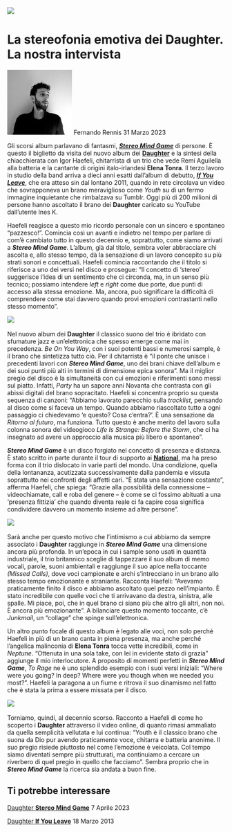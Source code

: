 <img src="/Images/Marika Kochiashvili/Daughter-Party-Press-Shot-by-Marika-Kochiashvili.jpeg">

# La stereofonia emotiva dei Daughter. La nostra intervista

<img src="/Text/Resources/Rennis_SA-150x150.jpg">
Fernando Rennis 31 Marzo 2023

Gli scorsi album parlavano di fantasmi, [***Stereo Mind Game***](https://www.sentireascoltare.com/album/daughter-stereo-mind-game/) di persone. È questo il biglietto da visita del nuovo album dei [**Daughter**](https://www.sentireascoltare.com/artisti/daughter/) e la sintesi della chiacchierata con Igor Haefeli, chitarrista di un trio che vede Remi Aguilella alla batteria e la cantante di origini italo-irlandesi **Elena Tonra**. Il terzo lavoro in studio della band arriva a dieci anni esatti dall’album di debutto, [***If You Leave***](https://www.sentireascoltare.com/album/daughter-if-you-leave/), che era atteso sin dal lontano 2011, quando in rete circolava un video che sovrapponeva un brano meraviglioso come *Youth* su di un fermo immagine inquietante che rimbalzava su Tumblr. Oggi più di 200 milioni di persone hanno ascoltato il brano dei **Daughter** caricato su YouTube dall’utente Ines K.

Haefeli reagisce a questo mio ricordo personale con un sincero e spontaneo “pazzesco!”. Comincia così un avanti e indietro nel tempo per parlare di com’è cambiato tutto in questo decennio e, soprattutto, come siamo arrivati a ***Stereo Mind Game***. L’album, già dal titolo, sembra voler abbracciare chi ascolta e, allo stesso tempo, dà la sensazione di un lavoro concepito su più strati sonori e concettuali. Haefeli comincia raccontando che il titolo si riferisce a uno dei versi nel disco e prosegue: “Il concetto di ‘stereo’ suggerisce l’idea di un sentimento che ci circonda, ma, in un senso più tecnico; possiamo intendere *left* e *right* come due porte, due punti di accesso alla stessa emozione. Ma, ancora, può significare la difficoltà di comprendere come stai davvero quando provi emozioni contrastanti nello stesso momento”.

[<img src="https://i.ytimg.com/vi/6GDzvjRRIkY/maxresdefault.jpg">](https://www.youtube.com/watch?v=6GDzvjRRIkY)

Nel nuovo album dei **Daughter** il classico suono del trio è ibridato con sfumature jazz e un’elettronica che spesso emerge come mai in precedenza. *Be On You Way*, con i suoi potenti bassi e numerosi sample, è il brano che sintetizza tutto ciò. Per il chitarrista è “il ponte che unisce i precedenti lavori con ***Stereo Mind Game***, uno dei brani chiave dell’album e dei suoi punti più alti in termini di dimensione epica sonora”. Ma il miglior pregio del disco è la simultaneità con cui emozioni e riferimenti sono messi sul piatto. Infatti, *Party* ha un sapore anni Novanta che contrasta con gli abissi digitali del brano sopracitato. Haefeli si concentra proprio su questa sequenza di canzoni: “Abbiamo lavorato parecchio sulla *tracklist*, pensando al disco come si faceva un tempo. Quando abbiamo riascoltato tutto a ogni passaggio ci chiedevamo ‘e questo? Cosa c’entra?’. È una sensazione da *Ritorno al futuro*, ma funziona. Tutto questo è anche merito del lavoro sulla colonna sonora del videogioco *Life Is Strange: Before the Storm*, che ci ha insegnato ad avere un approccio alla musica più libero e spontaneo”.

***Stereo Mind Game*** è un disco forgiato nel concetto di presenza e distanza. È stato scritto in parte durante il tour di supporto ai [**National**](https://www.sentireascoltare.com/artisti/the-national/), ma ha preso forma con il trio dislocato in varie parti del mondo. Una condizione, quella della lontananza, acutizzata successivamente dalla pandemia e vissuta soprattutto nei confronti degli affetti cari. “È stata una sensazione costante”, afferma Haefeli, che spiega: “Grazie alla possibilità della connessione – videochiamate, call e roba del genere – è come se ci fossimo abituati a una ‘presenza fittizia’ che quando diventa reale ci fa capire cosa significa condividere davvero un momento insieme ad altre persone”.

<img src="/Images/Marika Kochiashvili/Daughter-photo-3-by-Marika-Kochiashvili.jpeg">

Sarà anche per questo motivo che l’intimismo a cui abbiamo da sempre associato i **Daughter** raggiunge in ***Stereo Mind Game*** una dimensione ancora più profonda. In un’epoca in cui i sample sono usati in quantità industriale, il trio britannico sceglie di tappezzare il suo album di memo vocali, parole, suoni ambientali e raggiunge il suo apice nella toccante *(Missed Calls)*, dove voci campionate e archi s’intrecciano in un brano allo stesso tempo emozionante e straniante. Racconta Haefeli: “Avevamo praticamente finito il disco e abbiamo ascoltato quel pezzo nell’impianto. È stato incredibile con quelle voci che ti arrivavano da destra, sinistra, alle spalle. Mi piace, poi, che in quel brano ci siano più che altro gli altri, non noi. È ancora più emozionante”. A bilanciare questo momento toccante, c’è *Junkmail*, un “collage” che spinge sull’elettronica.

Un altro punto focale di questo album è legato alle voci, non solo perché Haefeli in più di un brano canta in piena presenza, ma anche perché l’angelica malinconia di **Elena Tonra** tocca vette incredibili, come in *Neptune*. “Ottenuta in una sola take, con lei in evidente stato di grazia” aggiunge il mio interlocutore. A proposito di momenti perfetti in ***Stereo Mind Game***, *To Rage* ne è uno splendido esempio con i suoi versi iniziali: “Where were you going? In deep? Where were you though when we needed you most?”. Haefeli la paragona a un fiume e ritrova il suo dinamismo nel fatto che è stata la prima a essere missata per il disco.

[<img src="https://i.ytimg.com/vi/VEpMj-tqixs/sddefault.jpg">](https://www.youtube.com/watch?v=VEpMj-tqixs)

Torniamo, quindi, al decennio scorso. Racconto a Haefeli di come ho scoperto i **Daughter** attraverso il video online, di quanto rimasi ammaliato da quella semplicità vellutata e lui continua: “Youth è il classico brano che suona da Dio pur avendo praticamente voce, chitarra e batteria anonime. Il suo pregio risiede piuttosto nel come l’emozione è veicolata. Col tempo siamo diventati sempre più strutturati, ma continuiamo a cercare un riverbero di quel pregio in quello che facciamo”. Sembra proprio che in ***Stereo Mind Game*** la ricerca sia andata a buon fine.

## Ti potrebbe interessare


[Daughter **Stereo Mind Game**](https://www.sentireascoltare.com/album/daughter-stereo-mind-game/)
7 Aprile 2023 

[Daughter **If You Leave**](https://www.sentireascoltare.com/album/daughter-if-you-leave/)
18 Marzo 2013 


